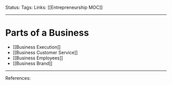 Status:
Tags:
Links: [[Entrepreneurship MOC]]
___
# Parts of a Business
- [[Business Execution]]
- [[Business Customer Service]]
- [[Business Employees]]
- [[Business Brand]]
___
References: